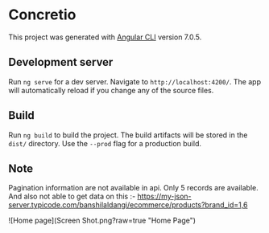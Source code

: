 # Concretio

This project was generated with [Angular CLI](https://github.com/angular/angular-cli) version 7.0.5.

## Development server

Run `ng serve` for a dev server. Navigate to `http://localhost:4200/`. The app will automatically reload if you change any of the source files.

## Build

Run `ng build` to build the project. The build artifacts will be stored in the `dist/` directory. Use the `--prod` flag for a production build.

## Note
Pagination information are not available in api. Only 5 records are available. And also not able to get data on this :- 
https://my-json-server.typicode.com/banshilaldangi/ecommerce/products?brand_id=1,6

![Home page](Screen Shot.png?raw=true "Home Page")
